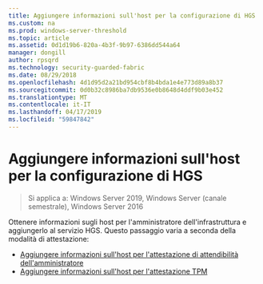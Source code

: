 ```yaml
---
title: Aggiungere informazioni sull'host per la configurazione di HGS
ms.custom: na
ms.prod: windows-server-threshold
ms.topic: article
ms.assetid: 0d1d19b6-820a-4b3f-9b97-6386dd544a64
manager: dongill
author: rpsqrd
ms.technology: security-guarded-fabric
ms.date: 08/29/2018
ms.openlocfilehash: 4d1d95d2a21bd954cbf8b4bda1e4e773d89a8b37
ms.sourcegitcommit: 0d0b32c8986ba7db9536e0b8648d4ddf9b03e452
ms.translationtype: MT
ms.contentlocale: it-IT
ms.lasthandoff: 04/17/2019
ms.locfileid: "59847842"
---
```

# <a name="add-host-information-to-the-hgs-configuration"></a>Aggiungere informazioni sull'host per la configurazione di HGS

>Si applica a: Windows Server 2019, Windows Server (canale semestrale), Windows Server 2016

Ottenere informazioni sugli host per l'amministratore dell'infrastruttura e aggiungerlo al servizio HGS. Questo passaggio varia a seconda della modalità di attestazione:

- [Aggiungere informazioni sull'host per l'attestazione di attendibilità dell'amministratore](guarded-fabric-add-host-information-for-admin-trusted-attestation.md)
- [Aggiungere informazioni sull'host per l'attestazione TPM](guarded-fabric-add-host-information-for-tpm-trusted-attestation.md) 

